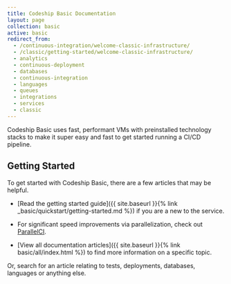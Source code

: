 ```yaml
---
title: Codeship Basic Documentation
layout: page
collection: basic
active: basic
redirect_from:
  - /continuous-integration/welcome-classic-infrastructure/
  - /classic/getting-started/welcome-classic-infrastructure/
  - analytics
  - continuous-deployment
  - databases
  - continuous-integration
  - languages
  - queues
  - integrations
  - services
  - classic
---
```

Codeship Basic uses fast, performant VMs with preinstalled technology stacks to make it super easy and fast to get started running a CI/CD pipeline.

## Getting Started
To get started with Codeship Basic, there are a few articles that may be helpful.

- [Read the getting started guide]({{ site.baseurl }}{% link _basic/quickstart/getting-started.md %}) if you are a new to the service.

- For significant speed improvements via parallelization, check out [ParallelCI](https://codeship.com/features/parallelci).

- [View all documentation articles]({{ site.baseurl }}{% link basic/all/index.html %}) to find more information on a specific topic.

Or, search for an article relating to tests, deployments, databases, languages or anything else.
